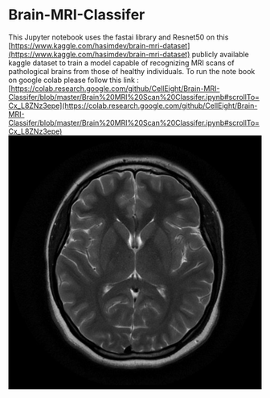 # Brain-MRI-Classifer
This Jupyter notebook uses the fastai library and Resnet50 on this [https://www.kaggle.com/hasimdev/brain-mri-dataset](https://www.kaggle.com/hasimdev/brain-mri-dataset) publicly available kaggle dataset to train a model capable of recognizing MRI scans of pathological brains from those of healthy individuals.  To run the note book on google colab please follow this link : [https://colab.research.google.com/github/CellEight/Brain-MRI-Classifer/blob/master/Brain%20MRI%20Scan%20Classifer.ipynb#scrollTo=Cx_L8ZNz3epe](https://colab.research.google.com/github/CellEight/Brain-MRI-Classifer/blob/master/Brain%20MRI%20Scan%20Classifer.ipynb#scrollTo=Cx_L8ZNz3epe)
![Example MRI](example.jpg)
